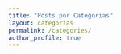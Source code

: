 ```yaml
---
title: "Posts por Categorias"
layout: categorias
permalink: /categories/
author_profile: true
---
```


